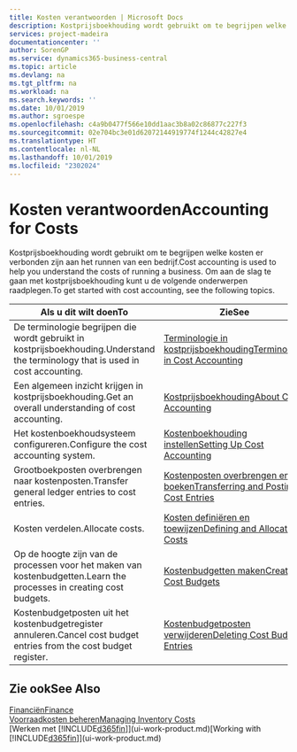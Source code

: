 ```yaml
---
title: Kosten verantwoorden | Microsoft Docs
description: Kostprijsboekhouding wordt gebruikt om te begrijpen welke kosten er verbonden zijn aan het runnen van een bedrijf. Om aan de slag te gaan met kostprijsboekhouding kunt u de volgende onderwerpen raadplegen.
services: project-madeira
documentationcenter: ''
author: SorenGP
ms.service: dynamics365-business-central
ms.topic: article
ms.devlang: na
ms.tgt_pltfrm: na
ms.workload: na
ms.search.keywords: ''
ms.date: 10/01/2019
ms.author: sgroespe
ms.openlocfilehash: c4a9b0477f566e10dd1aac3b8a02c86877c227f3
ms.sourcegitcommit: 02e704bc3e01d62072144919774f1244c42827e4
ms.translationtype: HT
ms.contentlocale: nl-NL
ms.lasthandoff: 10/01/2019
ms.locfileid: "2302024"
---
```

# <a name="accounting-for-costs"></a><span data-ttu-id="49122-104">Kosten verantwoorden</span><span class="sxs-lookup"><span data-stu-id="49122-104">Accounting for Costs</span></span>
<span data-ttu-id="49122-105">Kostprijsboekhouding wordt gebruikt om te begrijpen welke kosten er verbonden zijn aan het runnen van een bedrijf.</span><span class="sxs-lookup"><span data-stu-id="49122-105">Cost accounting is used to help you understand the costs of running a business.</span></span> <span data-ttu-id="49122-106">Om aan de slag te gaan met kostprijsboekhouding kunt u de volgende onderwerpen raadplegen.</span><span class="sxs-lookup"><span data-stu-id="49122-106">To get started with cost accounting, see the following topics.</span></span>  

|<span data-ttu-id="49122-107">Als u dit wilt doen</span><span class="sxs-lookup"><span data-stu-id="49122-107">To</span></span>|<span data-ttu-id="49122-108">Zie</span><span class="sxs-lookup"><span data-stu-id="49122-108">See</span></span>|  
|--------|---------|  
|<span data-ttu-id="49122-109">De terminologie begrijpen die wordt gebruikt in kostprijsboekhouding.</span><span class="sxs-lookup"><span data-stu-id="49122-109">Understand the terminology that is used in cost accounting.</span></span>|[<span data-ttu-id="49122-110">Terminologie in kostprijsboekhouding</span><span class="sxs-lookup"><span data-stu-id="49122-110">Terminology in Cost Accounting</span></span>](finance-terminology-in-cost-accounting.md)|  
|<span data-ttu-id="49122-111">Een algemeen inzicht krijgen in kostprijsboekhouding.</span><span class="sxs-lookup"><span data-stu-id="49122-111">Get an overall understanding of cost accounting.</span></span>|[<span data-ttu-id="49122-112">Kostprijsboekhouding</span><span class="sxs-lookup"><span data-stu-id="49122-112">About Cost Accounting</span></span>](finance-about-cost-accounting.md)|  
|<span data-ttu-id="49122-113">Het kostenboekhoudsysteem configureren.</span><span class="sxs-lookup"><span data-stu-id="49122-113">Configure the cost accounting system.</span></span>|[<span data-ttu-id="49122-114">Kostenboekhouding instellen</span><span class="sxs-lookup"><span data-stu-id="49122-114">Setting Up Cost Accounting</span></span>](finance-set-up-cost-accounting.md)|  
|<span data-ttu-id="49122-115">Grootboekposten overbrengen naar kostenposten.</span><span class="sxs-lookup"><span data-stu-id="49122-115">Transfer general ledger entries to cost entries.</span></span>|[<span data-ttu-id="49122-116">Kostenposten overbrengen en boeken</span><span class="sxs-lookup"><span data-stu-id="49122-116">Transferring and Posting Cost Entries</span></span>](finance-transfer-and-post-cost-entries.md)|  
|<span data-ttu-id="49122-117">Kosten verdelen.</span><span class="sxs-lookup"><span data-stu-id="49122-117">Allocate costs.</span></span>|[<span data-ttu-id="49122-118">Kosten definiëren en toewijzen</span><span class="sxs-lookup"><span data-stu-id="49122-118">Defining and Allocating Costs</span></span>](finance-define-and-allocate-costs.md)|  
|<span data-ttu-id="49122-119">Op de hoogte zijn van de processen voor het maken van kostenbudgetten.</span><span class="sxs-lookup"><span data-stu-id="49122-119">Learn the processes in creating cost budgets.</span></span>|[<span data-ttu-id="49122-120">Kostenbudgetten maken</span><span class="sxs-lookup"><span data-stu-id="49122-120">Creating Cost Budgets</span></span>](finance-create-cost-budgets.md)|
|<span data-ttu-id="49122-121">Kostenbudgetposten uit het kostenbudgetregister annuleren.</span><span class="sxs-lookup"><span data-stu-id="49122-121">Cancel cost budget entries from the cost budget register.</span></span>|[<span data-ttu-id="49122-122">Kostenbudgetposten verwijderen</span><span class="sxs-lookup"><span data-stu-id="49122-122">Deleting Cost Budget Entries</span></span>](finance-how-to-delete-cost-budget-entries.md)| 


## <a name="see-also"></a><span data-ttu-id="49122-123">Zie ook</span><span class="sxs-lookup"><span data-stu-id="49122-123">See Also</span></span>  
[<span data-ttu-id="49122-124">Financiën</span><span class="sxs-lookup"><span data-stu-id="49122-124">Finance</span></span>](finance.md)  
[<span data-ttu-id="49122-125">Voorraadkosten beheren</span><span class="sxs-lookup"><span data-stu-id="49122-125">Managing Inventory Costs</span></span>](finance-manage-inventory-costs.md)  
<span data-ttu-id="49122-126">[Werken met [!INCLUDE[d365fin](includes/d365fin_md.md)]](ui-work-product.md)</span><span class="sxs-lookup"><span data-stu-id="49122-126">[Working with [!INCLUDE[d365fin](includes/d365fin_md.md)]](ui-work-product.md)</span></span>

